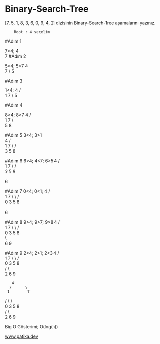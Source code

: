 # Binary-Search-Tree
[7, 5, 1, 8, 3, 6, 0, 9, 4, 2] dizisinin Binary-Search-Tree aşamalarını yazınız.
							
							
		Root : 4 seçelim					
#Adım 1

7>4;
        4
          \
            7
#Adım 2

5>4; 5<7
        4
          \
            7
          /
        5

#Adım 3

1<4;
        4
      /   \
     1     7
          /
        5

#Adım 4

8>4; 8>7
        4
      /   \
     1     7
          / \
        5    8

#Adım 5
3<4; 3>1     
          4
      /      \
     1        7
      \      / \
       3    5    8      
      
#Adım 6
6>4; 4<7; 6>5
          4
      /      \
     1        7
      \      / \
       3    5    8      
             \
              6

#Adım 7
0<4; 0<1;
          4
      /      \
     1        7
   /  \     /  \
  0    3   5    8      
            \
             6

#Adım 8
9>4; 9>7; 9>8
          4
      /      \
     1        7
   /  \     /  \
  0    3   5    8      
            \     \
             6      9
      
#Adım 9
2<4; 2>1; 2<3
          4
      /      \
     1        7
   /  \     /  \
  0    3   5    8      
      /     \    \
     2       6    9      
      
      
      
      
      
       4
      /      \
     1        7
   /  \     /  \
  0    3   5    8      
      /     \    \
     2       6    9
					
          
          
          
Big O Gösterimi;
O(log(n))
					
www.patika.dev
